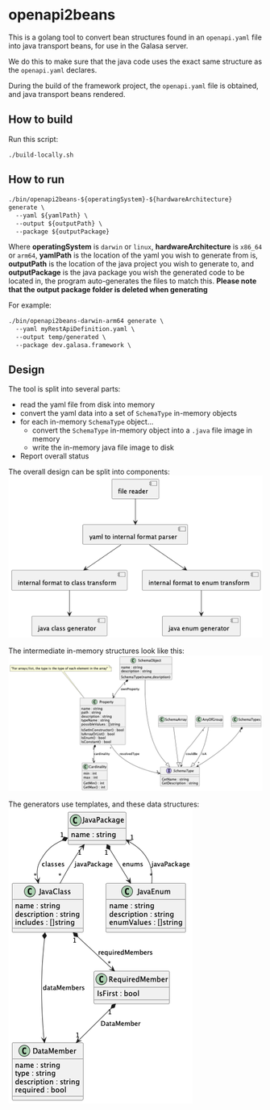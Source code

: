 # openapi2beans

This is a golang tool to convert bean structures found in an `openapi.yaml` file into java transport beans, for use in the Galasa server.

We do this to make sure that the java code uses the exact same structure as the `openapi.yaml` declares.

During the build of the framework project, the `openapi.yaml` file is obtained, and java transport beans rendered.

## How to build
Run this script:
```
./build-locally.sh
```
## How to run
```
./bin/openapi2beans-${operatingSystem}-${hardwareArchitecture} generate \
  --yaml ${yamlPath} \
  --output ${outputPath} \
  --package ${outputPackage}
```

Where **operatingSystem** is `darwin` or `linux`,
**hardwareArchitecture** is `x86_64` or `arm64`,
**yamlPath** is the location of the yaml you wish to generate from is,
**outputPath** is the location of the java project you wish to generate to,
and **outputPackage** is the java package you wish the generated code to be located in, the program auto-generates the files to match this.
**Please note that the output package folder is deleted when generating**

For example:
```
./bin/openapi2beans-darwin-arm64 generate \
  --yaml myRestApiDefinition.yaml \
  --output temp/generated \
  --package dev.galasa.framework \
```

## Design
The tool is split into several parts:
- read the yaml file from disk into memory
- convert the yaml data into a set of `SchemaType` in-memory objects
- for each in-memory `SchemaType` object...
    - convert the `SchemaType` in-memory object into a `.java` file image in memory
    - write the in-memory java file image to disk
- Report overall status

The overall design can be split into components:
![shows the overall component code structure](./uml/code-structure.png)

The intermediate in-memory structures look like this:
![shows the type system used](./uml/schema-types.png)

The generators use templates, and these data structures:
![shows the data structures used by the file generators](./uml/java-class.png)
